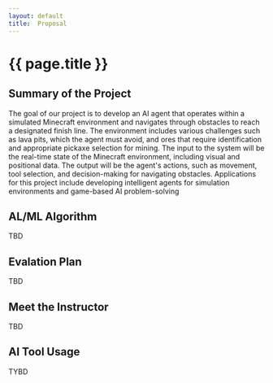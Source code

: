 ```yaml
---
layout: default
title:  Proposal
---
```


# {{ page.title }}

## Summary of the Project
The goal of our project is to develop an AI agent that operates within a simulated Minecraft environment and navigates through obstacles to reach a designated finish line. The environment includes various challenges such as lava pits, which the agent must avoid, and ores that require identification and appropriate pickaxe selection for mining. The input to the system will be the real-time state of the Minecraft environment, including visual and positional data. The output will be the agent's actions, such as movement, tool selection, and decision-making for navigating obstacles. Applications for this project include developing intelligent agents for simulation environments and game-based AI problem-solving

## AL/ML Algorithm
TBD

## Evalation Plan
TBD

## Meet the Instructor
TBD

## AI Tool Usage
TYBD